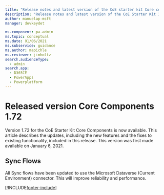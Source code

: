```yaml
---
title: "Release notes and latest version of the CoE starter kit Core components 1.72 | MicrosoftDocs"
description: "Release notes and latest version of the CoE Starter Kit 1.72."
author: manuelap-msft
manager: devkeydet

ms.component: pa-admin
ms.topic: conceptual
ms.date: 01/06/2021
ms.subservice: guidance
ms.author: mapichle
ms.reviewer: jimholtz
search.audienceType: 
  - admin
search.app: 
  - D365CE
  - PowerApps
  - Powerplatform
---
```


# Released version Core Components 1.72

Version 1.72 for the CoE Starter Kit Core Components is now available. This article describes the updates, including the new features and the fixes to existing functionality, included in this release. This version was first made available on January 6, 2021.

## Sync Flows

All Sync flows have been updated to use the Microsoft Dataverse (Current Environment) connector. This will improve reliability and performance.

[!INCLUDE[footer-include](../../../includes/footer-banner.md)]